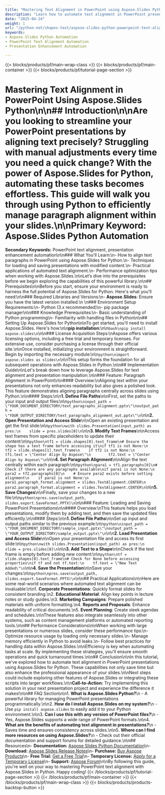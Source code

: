 ```yaml
---
title: "Mastering Text Alignment in PowerPoint using Aspose.Slides Python"
description: "Learn how to automate text alignment in PowerPoint presentations with Aspose.Slides for Python. Streamline your workflow and enhance presentation quality effortlessly."
date: "2025-04-24"
weight: 1
url: "/python-net/shapes-text/aspose-slides-python-powerpoint-text-alignment/"
keywords:
- Aspose.Slides Python Automation
- PowerPoint Text Alignment Automation
- Presentation Enhancement Automation

---
```


{{< blocks/products/pf/main-wrap-class >}}
{{< blocks/products/pf/main-container >}}
{{< blocks/products/pf/tutorial-page-section >}}
# Mastering Text Alignment in PowerPoint Using Aspose.Slides Python\n\n## Introduction\n\nAre you looking to streamline your PowerPoint presentations by aligning text precisely? Struggling with manual adjustments every time you need a quick change? With the power of Aspose.Slides for Python, automating these tasks becomes effortless. This guide will walk you through using Python to efficiently manage paragraph alignment within your slides.\n\n**Primary Keyword:** Aspose.Slides Python Automation  
**Secondary Keywords:** PowerPoint text alignment, presentation enhancement automation\n\n### What You'll Learn:\n- How to align text paragraphs in PowerPoint using Aspose.Slides for Python.\n- Techniques for loading and saving presentations with modified content.\n- Practical applications of automated text alignment.\n- Performance optimization tips when working with Aspose.Slides.\n\nLet’s dive into the prerequisites before we begin exploring the capabilities of this powerful library.\n\n## Prerequisites\n\nBefore you start, ensure your environment is ready to harness the full potential of Aspose.Slides for Python. Here's what you'll need:\n\n### Required Libraries and Versions:\n- **Aspose.Slides**: Ensure you have the latest version installed.\n  \n### Environment Setup Requirements:\n- Python (3.x recommended)\n- pip package manager\n\n### Knowledge Prerequisites:\n- Basic understanding of Python programming\n- Familiarity with handling files in Python\n\n## Setting Up Aspose.Slides for Python\n\nTo get started, you'll need to install Aspose.Slides. Here's how:\n\n**pip installation:**\n\n```bash\npip install aspose.slides\n```\n\n### License Acquisition Steps:\nAspose offers various licensing options, including a free trial and temporary licenses. For extensive use, consider purchasing a license through their official site.\n\nOnce installed, initializing your environment is straightforward. Begin by importing the necessary module:\n\n```python\nimport aspose.slides as slides\n```\n\nThis setup forms the foundation for all subsequent operations with Aspose.Slides in Python.\n\n## Implementation Guide\n\nLet's break down how to leverage Aspose.Slides for text alignment and presentation manipulation.\n\n### Feature: Paragraph Alignment in PowerPoint\n\n#### Overview:\nAligning text within your presentations not only enhances readability but also gives a polished look. This feature demonstrates aligning paragraphs centrally across slides using Python.\n\n#### Steps:\n\n**1. Define File Paths**\n\nFirst, set the paths to your input and output files:\n\n```python\ninput_path = \"YOUR_DOCUMENT_DIRECTORY/text_paragraphs_alignment.pptx\"\noutput_path = \"YOUR_OUTPUT_DIRECTORY/text_paragraphs_alignment_out.pptx\"\n```\n\n**2. Open Presentation and Access Slide**\n\nOpen an existing presentation and get the first slide:\n\n```python\nwith slides.Presentation(input_path) as pres:\n    slide = pres.slides[0]\n```\n\n**3. Modify Text Frames**\n\nAccess text frames from specific placeholders to update their content:\n\n```python\ntf1 = slide.shapes[0].text_frame\n# Ensure the shape has a text frame before accessing it\nif tf1 is not None:\n    tf2 = slide.shapes[1].text_frame\n    if tf2 is not None:\n        tf1.text = \"Center Align by Aspose\"\n        tf2.text = \"Center Align by Aspose\"\n```\n\n**4. Set Paragraph Alignment**\n\nAlign the text centrally within each paragraph:\n\n```python\npara1 = tf1.paragraphs[0]\n# Check if there are any paragraphs available\nif para1 is not None:\n    para2 = tf2.paragraphs[0]\n    # Ensure para2 exists before setting alignment\n    if para2 is not None:\n        para1.paragraph_format.alignment = slides.TextAlignment.CENTER\n        para2.paragraph_format.alignment = slides.TextAlignment.CENTER\n```\n\n**5. Save Changes**\n\nFinally, save your changes to a new file:\n\n```python\npres.save(output_path, slides.export.SaveFormat.PPTX)\n```\n\n### Feature: Loading and Saving PowerPoint Presentations\n\n#### Overview:\nThis feature helps you load presentations, modify them by adding text, and then save the updated files efficiently.\n\n#### Steps:\n\n**1. Define File Paths**\n\nSet up input and output paths similar to the previous example:\n\n```python\ninput_path = \"YOUR_DOCUMENT_DIRECTORY/sample_input.pptx\"\noutput_path = \"YOUR_OUTPUT_DIRECTORY/sample_output.pptx\"\n```\n\n**2. Load Presentation and Access Slide**\n\nOpen your presentation file and access its first slide:\n\n```python\nwith slides.Presentation(input_path) as pres:\n    slide = pres.slides[0]\n```\n\n**3. Add Text to a Shape**\n\nCheck if the text frame is empty before adding new content:\n\n```python\ntf = slide.shapes[0].text_frame\n# Check for None before accessing properties\nif tf and not tf.text:\n    tf.text = \"New Text Added\"\n```\n\n**4. Save the Presentation**\n\nSave your changes:\n\n```python\npres.save(output_path, slides.export.SaveFormat.PPTX)\n```\n\n## Practical Applications\n\nHere are some real-world scenarios where automated text alignment can be invaluable:\n\n1. **Corporate Presentations**: Quickly format slides for consistent branding.\n2. **Educational Material**: Align key points in lecture notes or study guides.\n3. **Marketing Campaigns**: Prepare polished materials with uniform formatting.\n4. **Reports and Proposals**: Enhance readability of critical documents.\n5. **Event Planning**: Create sleek agendas and schedules.\n\nThese features also integrate seamlessly into other systems, such as content management platforms or automated reporting tools.\n\n## Performance Considerations\n\nWhen working with large presentations or numerous slides, consider these performance tips:\n- Optimize resource usage by loading only necessary slides.\n- Manage memory efficiently in Python to avoid leaks.\n- Follow best practices for handling data within Aspose.Slides.\n\nEfficiency is key when automating tasks at scale. By implementing these strategies, you'll ensure smooth operations and quick turnaround times.\n\n## Conclusion\n\nIn this tutorial, we've explored how to automate text alignment in PowerPoint presentations using Aspose.Slides for Python. These capabilities not only save time but also enhance the professional appearance of your slides.\n\nNext steps could include exploring other features of Aspose.Slides or integrating these scripts into larger workflows.\n\n**Call-to-Action:** Try implementing this solution in your next presentation project and experience the difference it makes!\n\n## FAQ Section\n\n1. **What is Aspose.Slides Python?**\n   - A powerful library for managing PowerPoint presentations programmatically.\n\n2. **How do I install Aspose.Slides on my system?**\n   - Use `pip install aspose.slides` to easily add it to your Python environment.\n\n3. **Can I use this with any version of PowerPoint files?**\n   - Yes, Aspose.Slides supports a wide range of PowerPoint formats.\n\n4. **What are the benefits of automating text alignment in presentations?**\n   - Saves time and ensures consistency across slides.\n\n5. **Where can I find more resources on using Aspose.Slides?**\n   - Check out their official documentation and support forums for detailed guidance.\n\n## Resources\n- **Documentation:** [Aspose Slides Python Documentation](https://reference.aspose.com/slides/python-net/)\n- **Download:** [Aspose Slides Release Notes](https://releases.aspose.com/slides/python-net/)\n- **Purchase:** [Buy Aspose Products](https://purchase.aspose.com/buy)\n- **Free Trial:** [Get a Free Trial](https://releases.aspose.com/slides/python-net/)\n- **Temporary License:** [Apply for a Temporary License](https://purchase.aspose.com/temporary-license/)\n- **Support:** [Aspose Forum](https://forum.aspose.com/c/slides/11)\n\nBy following this guide, you're well on your way to mastering PowerPoint text alignment with Aspose.Slides in Python. Happy coding!
{{< /blocks/products/pf/tutorial-page-section >}}
{{< /blocks/products/pf/main-container >}}
{{< /blocks/products/pf/main-wrap-class >}}
{{< blocks/products/products-backtop-button >}}